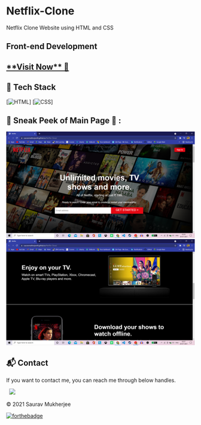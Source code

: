 # Netflix-Clone
Netflix Clone Website using HTML and CSS

<h2> Front-end Development <h2>
<a href="https://sauravmukherjee44.github.io/Netflix-Clone/" target="_blank">**Visit Now** 🚀</a>

## 📌 Tech Stack
[![HTML](https://img.shields.io/badge/html5%20-%23E34F26.svg?&style=for-the-badge&logo=html5&logoColor=white)]
[![CSS](https://img.shields.io/badge/css3%20-%231572B6.svg?&style=for-the-badge&logo=css3&logoColor=white)]

## 📌 Sneak Peek of Main Page 🙈 :
![Front Page](https://github.com/SauravMukherjee44/Netflix-Clone/blob/c28c5b596388cc6ecc721f9e73c17363e37566c2/assests/Screenshot%20(231).png)
![Content](https://github.com/SauravMukherjee44/Netflix-Clone/blob/c28c5b596388cc6ecc721f9e73c17363e37566c2/assests/Screenshot%20(232).png)

<h2>📬 Contact</h2>

If you want to contact me, you can reach me through below handles.

&nbsp;&nbsp;<a href="https://www.linkedin.com/in/sauravmukherjee44/"><img src="https://www.felberpr.com/wp-content/uploads/linkedin-logo.png" width="30"></img></a>

© 2021 Saurav Mukherjee


[![forthebadge](https://forthebadge.com/images/badges/built-with-love.svg)](https://forthebadge.com)
